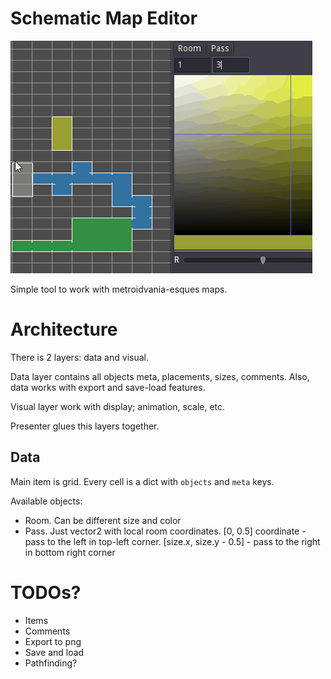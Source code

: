 # Schematic Map Editor

![](./map-editor.gif)

Simple tool to work with metroidvania-esques maps.

# Architecture

There is 2 layers: data and visual.

Data layer contains all objects meta, placements, sizes, comments. Also, data works with export and save-load features.

Visual layer work with display; animation, scale, etc.

Presenter glues this layers together.


## Data

Main item is grid. Every cell is a dict with `objects` and `meta` keys.

Available objects:

* Room. Can be different size and color
* Pass. Just vector2 with local room coordinates. [0, 0.5] coordinate - pass to the left in top-left corner. [size.x, size.y - 0.5] - pass to the right in bottom right corner


# TODOs?

* Items
* Comments
* Export to png
* Save and load
* Pathfinding?
